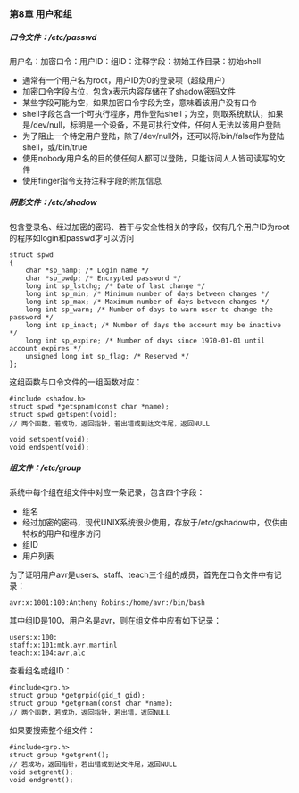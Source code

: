 ### 第8章 用户和组

##### 口令文件：/etc/passwd

用户名：加密口令：用户ID：组ID：注释字段：初始工作目录：初始shell

- 通常有一个用户名为root，用户ID为0的登录项（超级用户）
- 加密口令字段占位，包含x表示内容存储在了shadow密码文件
- 某些字段可能为空，如果加密口令字段为空，意味着该用户没有口令
- shell字段包含一个可执行程序，用作登陆shell；为空，则取系统默认，如果是/dev/null，标明是一个设备，不是可执行文件，任何人无法以该用户登陆
- 为了阻止一个特定用户登陆，除了/dev/null外，还可以将/bin/false作为登陆shell，或/bin/true
- 使用nobody用户名的目的使任何人都可以登陆，只能访问人人皆可读写的文件
- 使用finger指令支持注释字段的附加信息

##### 阴影文件：/etc/shadow

包含登录名、经过加密的密码、若干与安全性相关的字段，仅有几个用户ID为root的程序如login和passwd才可以访问

```
struct spwd 
{
    char *sp_namp; /* Login name */
    char *sp_pwdp; /* Encrypted password */
    long int sp_lstchg; /* Date of last change */
    long int sp_min; /* Minimum number of days between changes */
    long int sp_max; /* Maximum number of days between changes */
    long int sp_warn; /* Number of days to warn user to change the password */
    long int sp_inact; /* Number of days the account may be inactive */
    long int sp_expire; /* Number of days since 1970-01-01 until account expires */
    unsigned long int sp_flag; /* Reserved */
};
```

这组函数与口令文件的一组函数对应：

```
#include <shadow.h>
struct spwd *getspnam(const char *name);
struct spwd getspent(void);
// 两个函数，若成功，返回指针，若出错或到达文件尾，返回NULL

void setspent(void);
void endspent(void);
```

##### 组文件：/etc/group

系统中每个组在组文件中对应一条记录，包含四个字段：

* 组名
* 经过加密的密码，现代UNIX系统很少使用，存放于/etc/gshadow中，仅供由特权的用户和程序访问
* 组ID
* 用户列表

为了证明用户avr是users、staff、teach三个组的成员，首先在口令文件中有记录：

```
avr:x:1001:100:Anthony Robins:/home/avr:/bin/bash
```

其中组ID是100，用户名是avr，则在组文件中应有如下记录：

```
users:x:100:
staff:x:101:mtk,avr,martinl
teach:x:104:avr,alc
```

查看组名或组ID：

```
#include<grp.h>
struct group *getgrpid(gid_t gid);
struct group *getgrnam(const char *name);
// 两个函数，若成功，返回指针，若出错，返回NULL
```

如果要搜索整个组文件：

```
#include<grp.h>
struct group *getgrent();
// 若成功，返回指针，若出错或到达文件尾，返回NULL
void setgrent();
void endgrent();
```

